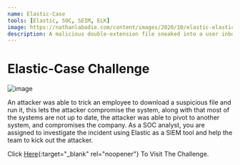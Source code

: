 ```yaml
---
name: Elastic-Case
tools: [Elastic, SOC, SEIM, ELK]
image: https://nathanlabadie.com/content/images/2020/10/elastic-elasticsearch-logo-vector.png
description: A malicious double-extension file sneaked into a user inbox, which led to a full network compromise . Use your SIEM analysis skills to reveal the attack details. Lots of exciting stuff powershell, bruteforce, python, and reverse shell!.
---
```


# Elastic-Case Challenge
![image](https://nathanlabadie.com/content/images/2020/10/elastic-elasticsearch-logo-vector.png)

An attacker was able to trick an employee to download a suspicious file and run it, this lets the attacker compromise the system, along with that most of the systems are not up to date, the attacker was able to pivot to another system, and compromises the company.
As a SOC analyst, you are assigned to investigate the incident using Elastic as a SIEM tool and help the team to kick out the attacker.

Click [Here](https://elastic-case.cyberdefenders.org/){:target="_blank" rel="noopener"} To Visit The Challenge.
